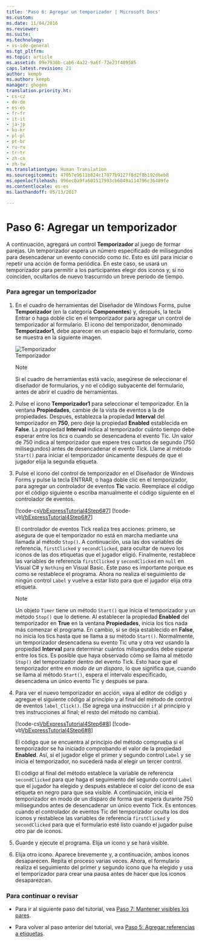 ```yaml
---
title: 'Paso 6: Agregar un temporizador | Microsoft Docs'
ms.custom: 
ms.date: 11/04/2016
ms.reviewer: 
ms.suite: 
ms.technology:
- vs-ide-general
ms.tgt_pltfrm: 
ms.topic: article
ms.assetid: 09e7930b-cab6-4a22-9a6f-72e23f489585
caps.latest.revision: 21
author: kempb
ms.author: kempb
manager: ghogen
translation.priority.ht:
- cs-cz
- de-de
- es-es
- fr-fr
- it-it
- ja-jp
- ko-kr
- pl-pl
- pt-br
- ru-ru
- tr-tr
- zh-cn
- zh-tw
ms.translationtype: Human Translation
ms.sourcegitcommit: 47057e9611b824c17077b9127f8d2f8b192d6eb8
ms.openlocfilehash: 996ec0a9fa601517993cb6049a114796c36489fe
ms.contentlocale: es-es
ms.lasthandoff: 05/13/2017

---
```

# <a name="step-6-add-a-timer"></a>Paso 6: Agregar un temporizador
A continuación, agregará un control **Temporizador** al juego de formar parejas. Un temporizador espera un número especificado de milisegundos para desencadenar un evento conocido como *tic*. Esto es útil para iniciar o repetir una acción de forma periódica. En este caso, se usará un temporizador para permitir a los participantes elegir dos iconos y, si no coinciden, ocultarlos de nuevo trascurrido un breve período de tiempo.  
  
### <a name="to-add-a-timer"></a>Para agregar un temporizador  
  
1.  En el cuadro de herramientas del Diseñador de Windows Forms, pulse **Temporizador** (en la categoría **Componentes**) y, después, la tecla Entrar o haga doble clic en el temporizador para agregar un control de temporizador al formulario. El icono del temporizador, denominado **Temporizador1**, debe aparecer en un espacio bajo el formulario, como se muestra en la siguiente imagen.  
  
     ![Temporizador](~/ide/media/express_timer.png "Express_Timer")  
Temporizador  
  
    > [!NOTE]
    >  Si el cuadro de herramientas está vacío, asegúrese de seleccionar el diseñador de formularios, y no el código subyacente del formulario, antes de abrir el cuadro de herramientas.  
  
2.  Pulse el icono **Temporizador1** para seleccionar el temporizador. En la ventana **Propiedades**, cambie de la vista de eventos a la de propiedades. Después, establezca la propiedad **Interval** del temporizador en **750**, pero deje la propiedad **Enabled** establecida en **False**. La propiedad **Interval** indica al temporizador cuánto tiempo debe esperar entre los *tics* o cuando se desencadena el evento Tic. Un valor de 750 indica al temporizador que espere tres cuartos de segundo (750 milisegundos) antes de desencadenar el evento Tick. Llame al método `Start()` para iniciar el temporizador únicamente después de que el jugador elija la segunda etiqueta.  
  
3.  Pulse el icono del control de temporizador en el Diseñador de Windows Forms y pulse la tecla ENTRAR, o haga doble clic en el temporizador, para agregar un controlador de eventos **Tic** vacío. Reemplace el código por el código siguiente o escriba manualmente el código siguiente en el controlador de eventos.  
  
     [!code-cs[VbExpressTutorial4Step6#7](../ide/codesnippet/CSharp/step-6-add-a-timer_1.cs)]  [!code-vb[VbExpressTutorial4Step6#7](../ide/codesnippet/VisualBasic/step-6-add-a-timer_1.vb)]  
  
     El controlador de eventos Tick realiza tres acciones: primero, se asegura de que el temporizador no está en marcha mediante una llamada al método `Stop()`. A continuación, usa las dos variables de referencia, `firstClicked` y `secondClicked`, para ocultar de nuevo los iconos de las dos etiquetas que el jugador eligió. Finalmente, restablece las variables de referencia `firstClicked` y `secondClicked` en `null` en Visual C# y `Nothing` en Visual Basic. Este paso es importante porque es como se restablece el programa. Ahora no realiza el seguimiento de ningún control `Label` y vuelve a estar listo para que el jugador elija otra etiqueta.  
  
    > [!NOTE]
    >  Un objeto `Timer` tiene un método `Start()` que inicia el temporizador y un método `Stop()` que lo detiene. Al establecer la propiedad **Enabled** del temporizador en **True** en la ventana **Propiedades**, inicia los tics nada más comenzar el programa. En cambio, si se deja establecido en **False**, no inicia los tics hasta que se llama a su método `Start()`. Normalmente, un temporizador desencadena su evento Tic una y otra vez usando la propiedad **Interval** para determinar cuántos milisegundos debe esperar entre los tics. Es posible que haya observado cómo se llama al método `Stop()` del temporizador dentro del evento Tick. Esto hace que el temporizador entre en *modo de un disparo*, lo que significa que, cuando se llama al método `Start()`, espera el intervalo especificado, desencadena un único evento Tic y después se para.  
  
4.  Para ver el nuevo temporizador en acción, vaya al editor de código y agregue el siguiente código al principio y al final del método de control de eventos `label_Click()`. (Se agrega una instrucción `if` al principio y tres instrucciones al final; el resto del método no cambia).  
  
     [!code-cs[VbExpressTutorial4Step6#8](../ide/codesnippet/CSharp/step-6-add-a-timer_2.cs)]  [!code-vb[VbExpressTutorial4Step6#8](../ide/codesnippet/VisualBasic/step-6-add-a-timer_2.vb)]  
  
     El código que se encuentra al principio del método comprueba si el temporizador se ha iniciado comprobando el valor de la propiedad **Enabled**. Así, si el jugador elige el primer y segundo control `Label` y se inicia el temporizador, no sucederá nada al elegir un tercer control.  
  
     El código al final del método establece la variable de referencia `secondClicked` para que haga el seguimiento del segundo control `Label` que el jugador ha elegido y después establece el color del icono de esa etiqueta en negro para que sea visible. A continuación, inicia el temporizador en modo de un disparo de forma que espera durante 750 milisegundos antes de desencadenar un único evento Tick. Es entonces cuando el controlador de eventos Tic del temporizador oculta los dos iconos y restablece las variables de referencia `firstClicked` y `secondClicked` para que el formulario esté listo cuando el jugador pulse otro par de iconos.  
  
5.  Guarde y ejecute el programa. Elija un icono y se hará visible.  
  
6.  Elija otro icono. Aparece brevemente y, a continuación, ambos iconos desaparecen. Repita el proceso varias veces. Ahora, el formulario realiza el seguimiento del primer y segundo icono que ha elegido y usa el temporizador para crear una pausa antes de hacer que los iconos desaparezcan.  
  
### <a name="to-continue-or-review"></a>Para continuar o revisar  
  
-   Para ir al siguiente paso del tutorial, vea [Paso 7: Mantener visibles los pares](../ide/step-7-keep-pairs-visible.md).  
  
-   Para volver al paso anterior del tutorial, vea [Paso 5: Agregar referencias a etiquetas](../ide/step-5-add-label-references.md).
